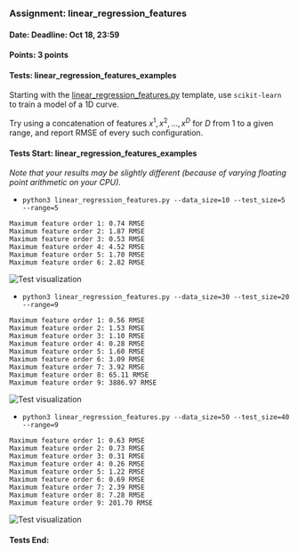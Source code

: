 ### Assignment: linear_regression_features
#### Date: Deadline: Oct 18, 23:59
#### Points: 3 points
#### Tests: linear_regression_features_examples

Starting with the
[linear_regression_features.py](https://github.com/ufal/npfl129/tree/master/labs/01/linear_regression_features.py)
template, use `scikit-learn` to train a model of a 1D curve.

Try using a concatenation of features $x^1, x^2, …, x^D$ for $D$ from 1 to
a given range, and report RMSE of every such configuration.

#### Tests Start: linear_regression_features_examples
_Note that your results may be slightly different (because of varying floating point arithmetic on your CPU)._
- `python3 linear_regression_features.py --data_size=10 --test_size=5 --range=5`
```
Maximum feature order 1: 0.74 RMSE
Maximum feature order 2: 1.87 RMSE
Maximum feature order 3: 0.53 RMSE
Maximum feature order 4: 4.52 RMSE
Maximum feature order 5: 1.70 RMSE
Maximum feature order 6: 2.82 RMSE
```
![Test visualization](//ufal.mff.cuni.cz/~straka/courses/npfl129/2122/tasks/figures/linear_regression_features_1.svgz)
- `python3 linear_regression_features.py --data_size=30 --test_size=20 --range=9`
```
Maximum feature order 1: 0.56 RMSE
Maximum feature order 2: 1.53 RMSE
Maximum feature order 3: 1.10 RMSE
Maximum feature order 4: 0.28 RMSE
Maximum feature order 5: 1.60 RMSE
Maximum feature order 6: 3.09 RMSE
Maximum feature order 7: 3.92 RMSE
Maximum feature order 8: 65.11 RMSE
Maximum feature order 9: 3886.97 RMSE
```
![Test visualization](//ufal.mff.cuni.cz/~straka/courses/npfl129/2122/tasks/figures/linear_regression_features_2.svgz)
- `python3 linear_regression_features.py --data_size=50 --test_size=40 --range=9`
```
Maximum feature order 1: 0.63 RMSE
Maximum feature order 2: 0.73 RMSE
Maximum feature order 3: 0.31 RMSE
Maximum feature order 4: 0.26 RMSE
Maximum feature order 5: 1.22 RMSE
Maximum feature order 6: 0.69 RMSE
Maximum feature order 7: 2.39 RMSE
Maximum feature order 8: 7.28 RMSE
Maximum feature order 9: 201.70 RMSE
```
![Test visualization](//ufal.mff.cuni.cz/~straka/courses/npfl129/2122/tasks/figures/linear_regression_features_3.svgz)
#### Tests End:
